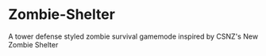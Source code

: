 # Zombie-Shelter
A tower defense styled zombie survival gamemode inspired by CSNZ's New Zombie Shelter
